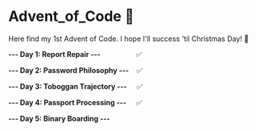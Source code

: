 # Advent_of_Code :gift:
Here find my 1st Advent of Code.
I hope I'll success 'til Christmas Day! :christmas_tree:

**--- Day 1: Report Repair ---**&nbsp;&nbsp;&nbsp;&nbsp;&nbsp;&nbsp;&nbsp;&nbsp;&nbsp;&nbsp;&nbsp;&nbsp;&nbsp;&nbsp;&nbsp;&nbsp;&nbsp;&nbsp;:white_check_mark:

**--- Day 2: Password Philosophy ---**&nbsp;&nbsp;&nbsp;&nbsp;:white_check_mark:

**--- Day 3: Toboggan Trajectory ---**&nbsp;&nbsp;&nbsp;&nbsp;&nbsp;:white_check_mark:

**--- Day 4: Passport Processing ---**&nbsp;&nbsp;&nbsp;&nbsp;&nbsp;:white_check_mark:

**--- Day 5: Binary Boarding ---**
